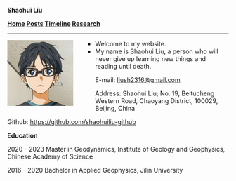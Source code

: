 **Shaohui Liu**

**[Home](index.html)    [Posts](posts.html)    [Timeline](timeline.html)    [Research](research.html)**

---

<img src="index.assets/avatar.jpg" alt="avatar" style="zoom:50%;float:left;margin-right:100px"/> 

- Welcome to my website.
- My name is Shaohui Liu, a person who will never give up learning new things and reading until death.





E-mail: liush2316@gmail.com

Address: Shaohui Liu; No. 19, Beitucheng Western Road, Chaoyang District, 100029, Beijing, China

Github: https://github.com/shaohuiliu-github



**Education**

2020 - 2023	Master in Geodynamics, Institute of Geology and Geophysics, Chinese Academy of Science

2016 - 2020	Bachelor in Applied Geophysics, Jilin University

